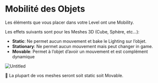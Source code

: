 # Mobilité des Objets

Les éléments que vous placer dans votre Level ont une Mobility.

Les effets suivants sont pour les Meshes 3D (Cube, Sphère, etc…):

- **Static**: Ne permet aucun mouvement et bake le Lighting sur l’objet.
- **Stationary**: Ne permet aucun mouvement mais peut changer in game.
- **Movable**: Permet à l’objet d’avoir un mouvement et est complément dynamique

![Untitled](Premier%20Pas%20c35c9092e8654bf3b517b41e177a3b57/Untitled%2025.png)

<aside>
📝 La plupart de vos meshes seront soit static soit Movable.

</aside>
